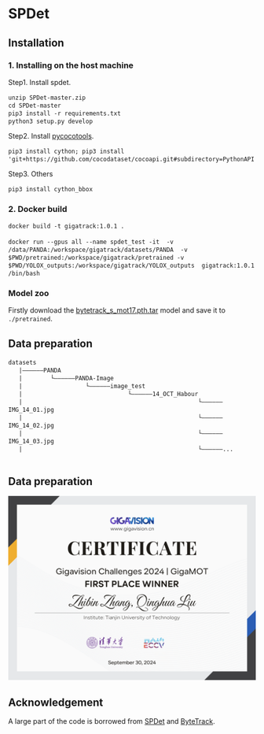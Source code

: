 # SPDet

## Installation
### 1. Installing on the host machine
Step1. Install spdet.
```shell
unzip SPDet-master.zip
cd SPDet-master
pip3 install -r requirements.txt
python3 setup.py develop
```

Step2. Install [pycocotools](https://github.com/cocodataset/cocoapi).

```shell
pip3 install cython; pip3 install 'git+https://github.com/cocodataset/cocoapi.git#subdirectory=PythonAPI'
```

Step3. Others
```shell
pip3 install cython_bbox
```
### 2. Docker build
```shell
docker build -t gigatrack:1.0.1 .

docker run --gpus all --name spdet_test -it  -v  /data/PANDA:/workspace/gigatrack/datasets/PANDA  -v $PWD/pretrained:/workspace/gigatrack/pretrained -v $PWD/YOLOX_outputs:/workspace/gigatrack/YOLOX_outputs  gigatrack:1.0.1 /bin/bash  

```

### Model zoo
Firstly download the [bytetrack_s_mot17.pth.tar](https://drive.google.com/file/d/1uSmhXzyV1Zvb4TJJCzpsZOIcw7CCJLxj/view?usp=sharing) model and save it to `./pretrained`.

## Data preparation

```
datasets
   |——————PANDA
   |        └——————PANDA-Image
   |                  └——————image_test
   |                              └——————14_OCT_Habour
   |                                                  └——————IMG_14_01.jpg
   |                                                  └——————IMG_14_02.jpg
   |                                                  └——————IMG_14_03.jpg
   |                                                  └——————...
   
```

## Data preparation

![GigaMOT2024 First Place Winner](GigaMOT-1.png)

## Acknowledgement

A large part of the code is borrowed from [SPDet](https://github.com/TJUT-CV/SPDet) and [ByteTrack](https://github.com/ifzhang/ByteTrack).
